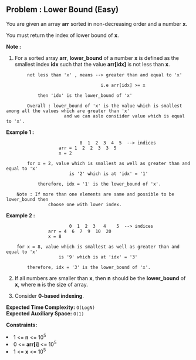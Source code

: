 ## Problem : Lower Bound (Easy)
You are given  an array **arr** sorted in non-decreasing order and a number **x**.

You must return the index of lower bound of **x**.

**Note :**
1. For a sorted array **arr**, **lower_bound** of a number **x** is defined as the smallest index **idx** such that the value **arr[idx]** is not less than **x**. 
```
        not less than 'x' , means --> greater than and equal to 'x'

                                    i.e arr[idx] >= x

            then 'idx' is the lower_bound of 'x'
        
        Overall : lower_bound of 'x' is the value which is smallest among all the values which are greater than 'x'
                      and we can aslo consiider value which is equal to 'x'.   
```

**Example 1 :**
```         
                            0  1  2  3  4  5  --> indices            
                    arr = 1  2  2  3  3  5
                    x = 2
        
        for x = 2, value which is smallest as well as greater than and equal to 'x'
                        is '2' which is at 'idx' = '1'

            therefore, idx = '1' is the lower_bound of 'x'.
    
    Note : If more than one elements are same and possible to be lower_bound then
                choose one with lower index.
```

**Example 2 :**
```
                        0  1  2  3   4    5  --> indices            
                arr = 4  6  7  9  10  20
                x = 8
    
    for x = 8, value which is smallest as well as greater than and equal to 'x'
                    is '9' which is at 'idx' = '3'

        therefore, idx = '3' is the lower_bound of 'x'.
```

2. If all numbers are smaller than **x**, then **n** should be the **lower_bound** of **x**, where **n** is the size
    of array.

3. Consider **0-based indexing**.

**Expected Time Complexity:** ```O(LogN)```<br>
**Expected Auxiliary Space:** ```O(1)``` 

**Constraints:**
<li>1 <= <b>n</b> <= 10<sup>5</sup></li>
<li>0 <= <b>arr[i]</b> <= 10<sup>5</sup></li>
<li>1 <= <b>x</b> <= 10<sup>5</sup></li>